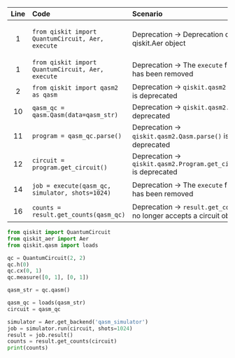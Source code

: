 | Line | Code | Scenario | Reference | Artifact | Refactoring |
| :--: | :--- | :------- | :-------: | :------- | :---------- |
| 1 | `from qiskit import QuantumCircuit, Aer, execute` | Deprecation -> Deprecation of qiskit.Aer object | 0771d384-706f-40c0-818d-20a4b728e9a2 | qiskit.Aer | `from qiskit_aer import Aer` |
| 1 | `from qiskit import QuantumCircuit, Aer, execute` | Deprecation -> The `execute` function has been removed | IK | execute | |
| 2 | `from qiskit import qasm2 as qasm` | Deprecation -> `qiskit.qasm2` module is deprecated | IK | qiskit.qasm2 | `from qiskit.qasm import loads` |
| 10 | `qasm_qc = qasm.Qasm(data=qasm_str)` | Deprecation -> `qiskit.qasm2.Qasm` is deprecated | IK | qasm.Qasm | `qasm_qc = loads(qasm_str)` |
| 11 | `program = qasm_qc.parse()` | Deprecation -> `qiskit.qasm2.Qasm.parse()` is deprecated | IK | qasm_qc.parse | |
| 12 | `circuit = program.get_circuit()` | Deprecation -> `qiskit.qasm2.Program.get_circuit()` is deprecated | IK | program.get_circuit | `circuit = qasm_qc` |
| 14 | `job = execute(qasm_qc, simulator, shots=1024)` | Deprecation -> The `execute` function has been removed | IK | execute | `job = simulator.run(qasm_qc, shots=1024)` |
| 16 | `counts = result.get_counts(qasm_qc)` | Deprecation -> `result.get_counts()` no longer accepts a circuit object | IK | result.get_counts | `counts = result.get_counts(circuit)` |

```python
from qiskit import QuantumCircuit
from qiskit_aer import Aer
from qiskit.qasm import loads

qc = QuantumCircuit(2, 2)
qc.h(0)
qc.cx(0, 1)
qc.measure([0, 1], [0, 1])

qasm_str = qc.qasm()

qasm_qc = loads(qasm_str)
circuit = qasm_qc

simulator = Aer.get_backend('qasm_simulator')
job = simulator.run(circuit, shots=1024)
result = job.result()
counts = result.get_counts(circuit)
print(counts)
```